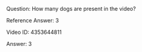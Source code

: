 Question: How many dogs are present in the video?

Reference Answer: 3

Video ID: 4353644811

Answer: 3

